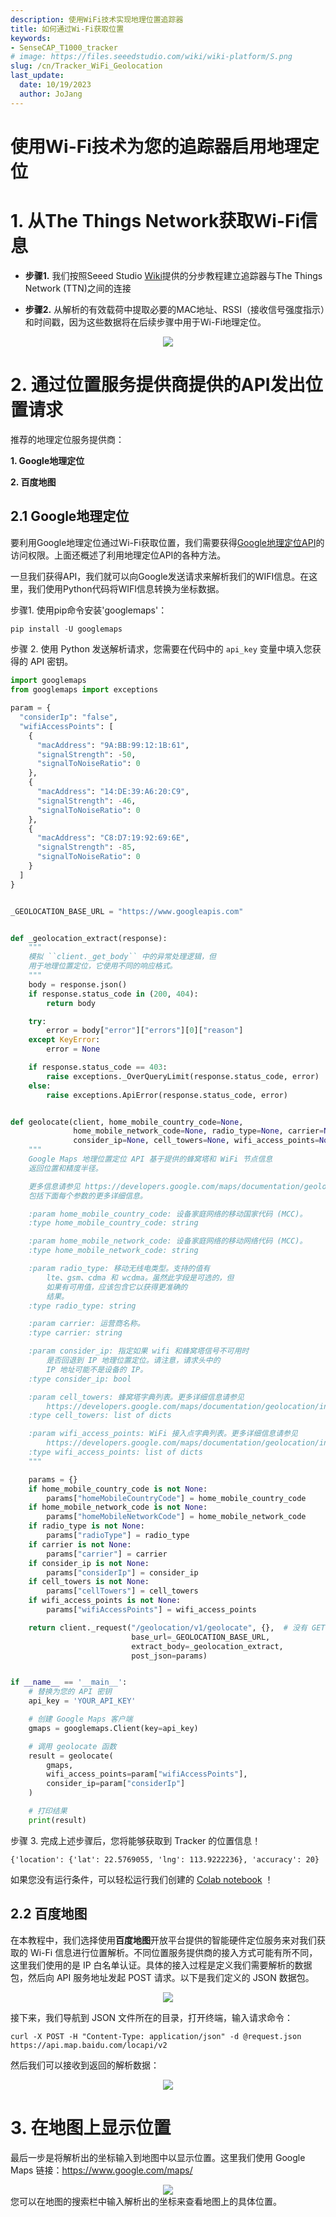 ```yaml
---
description: 使用WiFi技术实现地理位置追踪器
title: 如何通过Wi-Fi获取位置
keywords:
- SenseCAP_T1000_tracker
# image: https://files.seeedstudio.com/wiki/wiki-platform/S.png
slug: /cn/Tracker_WiFi_Geolocation
last_update:
  date: 10/19/2023
  author: JoJang
---
```


# 使用Wi-Fi技术为您的追踪器启用地理定位

# 1. 从The Things Network获取Wi-Fi信息
- **步骤1.** 我们按照Seeed Studio [Wiki](https://wiki.seeedstudio.com/cn/SenseCAP_T1000_tracker_TTN/)提供的分步教程建立追踪器与The Things Network (TTN)之间的连接


- **步骤2.** 从解析的有效载荷中提取必要的MAC地址、RSSI（接收信号强度指示）和时间戳，因为这些数据将在后续步骤中用于Wi-Fi地理定位。

<div align="center"><img width={1000} src="https://files.seeedstudio.com/wiki/SenseCAP/Tracker/wifi_tacker1.jpg"/></div>


# 2. 通过位置服务提供商提供的API发出位置请求

推荐的地理定位服务提供商：

**1. Google地理定位**

**2. 百度地图**

## 2.1 Google地理定位
要利用Google地理定位通过Wi-Fi获取位置，我们需要获得[Google地理定位API](https://developers.google.com/maps/documentation/geolocation/overview?hl=en)的访问权限。上面还概述了利用地理定位API的各种方法。

一旦我们获得API，我们就可以向Google发送请求来解析我们的WIFI信息。在这里，我们使用Python代码将WIFI信息转换为坐标数据。

步骤1. 使用pip命令安装'googlemaps'：

```python
pip install -U googlemaps
```

步骤 2. 使用 Python 发送解析请求，您需要在代码中的 `api_key` 变量中填入您获得的 API 密钥。

```python
import googlemaps
from googlemaps import exceptions

param = {
  "considerIp": "false",
  "wifiAccessPoints": [
    {
      "macAddress": "9A:BB:99:12:1B:61",
      "signalStrength": -50,
      "signalToNoiseRatio": 0
    },
    {
      "macAddress": "14:DE:39:A6:20:C9",
      "signalStrength": -46,
      "signalToNoiseRatio": 0
    },
    {
      "macAddress": "C8:D7:19:92:69:6E",
      "signalStrength": -85,
      "signalToNoiseRatio": 0
    }
  ]
}


_GEOLOCATION_BASE_URL = "https://www.googleapis.com"


def _geolocation_extract(response):
    """
    模拟 ``client._get_body`` 中的异常处理逻辑，但
    用于地理位置定位，它使用不同的响应格式。
    """
    body = response.json()
    if response.status_code in (200, 404):
        return body

    try:
        error = body["error"]["errors"][0]["reason"]
    except KeyError:
        error = None

    if response.status_code == 403:
        raise exceptions._OverQueryLimit(response.status_code, error)
    else:
        raise exceptions.ApiError(response.status_code, error)


def geolocate(client, home_mobile_country_code=None,
              home_mobile_network_code=None, radio_type=None, carrier=None,
              consider_ip=None, cell_towers=None, wifi_access_points=None):
    """
    Google Maps 地理位置定位 API 基于提供的蜂窝塔和 WiFi 节点信息
    返回位置和精度半径。

    更多信息请参见 https://developers.google.com/maps/documentation/geolocation/intro
    包括下面每个参数的更多详细信息。

    :param home_mobile_country_code: 设备家庭网络的移动国家代码 (MCC)。
    :type home_mobile_country_code: string

    :param home_mobile_network_code: 设备家庭网络的移动网络代码 (MCC)。
    :type home_mobile_network_code: string

    :param radio_type: 移动无线电类型。支持的值有
        lte、gsm、cdma 和 wcdma。虽然此字段是可选的，但
        如果有可用值，应该包含它以获得更准确的
        结果。
    :type radio_type: string

    :param carrier: 运营商名称。
    :type carrier: string

    :param consider_ip: 指定如果 wifi 和蜂窝塔信号不可用时
        是否回退到 IP 地理位置定位。请注意，请求头中的
        IP 地址可能不是设备的 IP。
    :type consider_ip: bool

    :param cell_towers: 蜂窝塔字典列表。更多详细信息请参见
        https://developers.google.com/maps/documentation/geolocation/intro#cell_tower_object
    :type cell_towers: list of dicts

    :param wifi_access_points: WiFi 接入点字典列表。更多详细信息请参见
        https://developers.google.com/maps/documentation/geolocation/intro#wifi_access_point_object
    :type wifi_access_points: list of dicts
    """

    params = {}
    if home_mobile_country_code is not None:
        params["homeMobileCountryCode"] = home_mobile_country_code
    if home_mobile_network_code is not None:
        params["homeMobileNetworkCode"] = home_mobile_network_code
    if radio_type is not None:
        params["radioType"] = radio_type
    if carrier is not None:
        params["carrier"] = carrier
    if consider_ip is not None:
        params["considerIp"] = consider_ip
    if cell_towers is not None:
        params["cellTowers"] = cell_towers
    if wifi_access_points is not None:
        params["wifiAccessPoints"] = wifi_access_points

    return client._request("/geolocation/v1/geolocate", {},  # 没有 GET 参数
                           base_url=_GEOLOCATION_BASE_URL,
                           extract_body=_geolocation_extract,
                           post_json=params)


if __name__ == '__main__':
    # 替换为您的 API 密钥
    api_key = 'YOUR_API_KEY'

    # 创建 Google Maps 客户端
    gmaps = googlemaps.Client(key=api_key)

    # 调用 geolocate 函数
    result = geolocate(
        gmaps,
        wifi_access_points=param["wifiAccessPoints"],
        consider_ip=param["considerIp"]
    )

    # 打印结果
    print(result)

```

步骤 3. 完成上述步骤后，您将能够获取到 Tracker 的位置信息！

```
{'location': {'lat': 22.5769055, 'lng': 113.9222236}, 'accuracy': 20}
```

如果您没有运行条件，可以轻松运行我们创建的 [Colab notebook](https://colab.research.google.com/drive/10iTGJ_W87b8e45d6DmohuRzMYevkWCmI?usp=sharing) ！


## 2.2 百度地图
在本教程中，我们选择使用**百度地图**开放平台提供的智能硬件定位服务来对我们获取的 Wi-Fi 信息进行位置解析。不同位置服务提供商的接入方式可能有所不同，这里我们使用的是 IP 白名单认证。具体的接入过程是定义我们需要解析的数据包，然后向 API 服务地址发起 POST 请求。以下是我们定义的 JSON 数据包。

<div align="center"><img width={1000} src="https://files.seeedstudio.com/wiki/SenseCAP/Tracker/wifi_tracker2.jpg"/></div>

接下来，我们导航到 JSON 文件所在的目录，打开终端，输入请求命令：


  ```post
  curl -X POST -H "Content-Type: application/json" -d @request.json https://api.map.baidu.com/locapi/v2
  ```

然后我们可以接收到返回的解析数据：
<div align="center"><img width={1000} src="https://files.seeedstudio.com/wiki/SenseCAP/Tracker/wifi_tracker3.jpg"/></div>

# 3. 在地图上显示位置

最后一步是将解析出的坐标输入到地图中以显示位置。这里我们使用 Google Maps 链接：https://www.google.com/maps/
<div align="center"><img width={1000} src="https://files.seeedstudio.com/wiki/SenseCAP/Tracker/wifi_tracker4.png"/></div>
您可以在地图的搜索栏中输入解析出的坐标来查看地图上的具体位置。